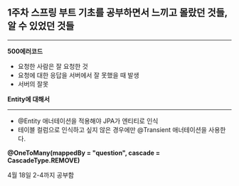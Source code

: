 ## 1주차 스프링 부트 기초를 공부하면서 느끼고 몰랐던 것들, 알 수 있었던 것들

---

**500에러코드**

- 요청한 사람은 잘 요청한 것
- 요청에 대한 응답을 서버에서 잘 못했을 때 발생
- 서버의 잘못

**Entity에 대해서**

---

- @Entity 애너테이션을 적용해야 JPA가 엔티티로 인식 
- 테이블 컬럼으로 인식하고 싶지 않은 경우에만 @Transient 애너테이션을 사용한다.

**@OneToMany(mappedBy = "question", cascade = CascadeType.REMOVE)**

4월 18일
2-4까지 공부함